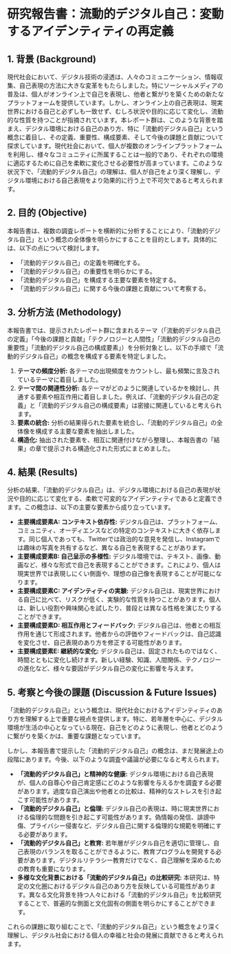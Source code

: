 # 研究報告書：流動的デジタル自己：変動するアイデンティティの再定義

## 1. 背景 (Background)

現代社会において、デジタル技術の浸透は、人々のコミュニケーション、情報収集、自己表現の方法に大きな変革をもたらしました。特にソーシャルメディアの普及は、個人がオンライン上で自己を表現し、他者と繋がりを築くための新たなプラットフォームを提供しています。しかし、オンライン上の自己表現は、現実世界における自己と必ずしも一致せず、むしろ状況や目的に応じて変化し、流動的な性質を持つことが指摘されています。本レポート群は、このような背景を踏まえ、デジタル環境における自己のあり方、特に「流動的デジタル自己」という概念に着目し、その定義、重要性、構成要素、そして今後の課題と貢献について探求しています。現代社会において、個人が複数のオンラインプラットフォームを利用し、様々なコミュニティに所属することは一般的であり、それぞれの環境に適応するために自己を柔軟に変化させる必要性が高まっています。このような状況下で、「流動的デジタル自己」の理解は、個人が自己をより深く理解し、デジタル環境における自己表現をより効果的に行う上で不可欠であると考えられます。

## 2. 目的 (Objective)

本報告書は、複数の調査レポートを横断的に分析することにより、「流動的デジタル自己」という概念の全体像を明らかにすることを目的とします。具体的には、以下の点について検討します。

*   「流動的デジタル自己」の定義を明確化する。
*   「流動的デジタル自己」の重要性を明らかにする。
*   「流動的デジタル自己」を構成する主要な要素を特定する。
*   「流動的デジタル自己」に関する今後の課題と貢献について考察する。

## 3. 分析方法 (Methodology)

本報告書では、提示されたレポート群に含まれるテーマ（「流動的デジタル自己の定義」「今後の課題と貢献」「テクノロジーと人間性」「流動的デジタル自己の重要性」「流動的デジタル自己の構成要素」）を分析対象とし、以下の手順で「流動的デジタル自己」の概念を構成する要素を特定しました。

1.  **テーマの頻度分析:** 各テーマの出現頻度をカウントし、最も頻繁に言及されているテーマに着目しました。
2.  **テーマ間の関連性分析:** 各テーマがどのように関連しているかを検討し、共通する要素や相互作用に着目しました。例えば、「流動的デジタル自己の定義」と「流動的デジタル自己の構成要素」は密接に関連していると考えられます。
3.  **要素の統合:** 分析の結果得られた要素を統合し、「流動的デジタル自己」の全体像を構成する主要な要素を抽出しました。
4.  **構造化:** 抽出された要素を、相互に関連付けながら整理し、本報告書の「結果」の章で提示される構造化された形式にまとめました。

## 4. 結果 (Results)

分析の結果、「流動的デジタル自己」は、デジタル環境における自己の表現が状況や目的に応じて変化する、柔軟で可変的なアイデンティティであると定義できます。この概念は、以下の主要な要素から成り立っています。

*   **主要構成要素A: コンテキスト依存性:** デジタル自己は、プラットフォーム、コミュニティ、オーディエンスなどの特定のコンテキストに大きく依存します。同じ個人であっても、Twitterでは政治的な意見を発信し、Instagramでは趣味の写真を共有するなど、異なる自己を表現することがあります。
*   **主要構成要素B: 自己呈示の多様性:** デジタル環境では、テキスト、画像、動画など、様々な形式で自己を表現することができます。これにより、個人は現実世界では表現しにくい側面や、理想の自己像を表現することが可能になります。
*   **主要構成要素C: アイデンティティの実験:** デジタル自己は、現実世界における自己に比べて、リスクが低く、実験的な性質を持つことがあります。個人は、新しい役割や興味関心を試したり、普段とは異なる性格を演じたりすることができます。
*   **主要構成要素D: 相互作用とフィードバック:** デジタル自己は、他者との相互作用を通じて形成されます。他者からの評価やフィードバックは、自己認識を変化させ、自己表現のあり方を修正する可能性があります。
*   **主要構成要素E: 継続的な変化:** デジタル自己は、固定されたものではなく、時間とともに変化し続けます。新しい経験、知識、人間関係、テクノロジーの進化など、様々な要因がデジタル自己の変化に影響を与えます。

## 5. 考察と今後の課題 (Discussion & Future Issues)

「流動的デジタル自己」という概念は、現代社会におけるアイデンティティのあり方を理解する上で重要な視点を提供します。特に、若年層を中心に、デジタル環境が生活の中心となっている現在、自己をどのように表現し、他者とどのように繋がりを築くかは、重要な課題となっています。

しかし、本報告書で提示した「流動的デジタル自己」の概念は、まだ発展途上の段階にあります。今後、以下のような調査や議論が必要になると考えられます。

*   **「流動的デジタル自己」と精神的な健康:** デジタル環境における自己表現が、個人の自尊心や自己肯定感にどのような影響を与えるかを調査する必要があります。過度な自己演出や他者との比較は、精神的なストレスを引き起こす可能性があります。
*   **「流動的デジタル自己」と倫理:** デジタル自己の表現は、時に現実世界における倫理的な問題を引き起こす可能性があります。偽情報の発信、誹謗中傷、プライバシー侵害など、デジタル自己に関する倫理的な規範を明確にする必要があります。
*   **「流動的デジタル自己」と教育:** 若年層がデジタル自己を適切に管理し、自己表現のバランスを取ることができるように、教育プログラムを開発する必要があります。デジタルリテラシー教育だけでなく、自己理解を深めるための教育も重要になります。
*   **多様な文化背景における「流動的デジタル自己」の比較研究:** 本研究は、特定の文化圏におけるデジタル自己のあり方を反映している可能性があります。異なる文化背景を持つ人々における「流動的デジタル自己」を比較研究することで、普遍的な側面と文化固有の側面を明らかにすることができます。

これらの課題に取り組むことで、「流動的デジタル自己」という概念をより深く理解し、デジタル社会における個人の幸福と社会の発展に貢献できると考えられます。
